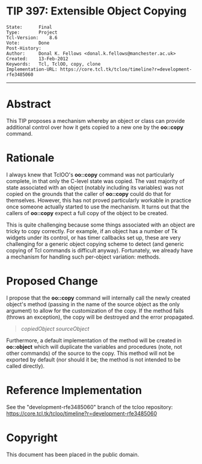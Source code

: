 # TIP 397: Extensible Object Copying
	State:		Final
	Type:		Project
	Tcl-Version:	8.6
	Vote:		Done
	Post-History:	
	Author:		Donal K. Fellows <donal.k.fellows@manchester.ac.uk>
	Created:	13-Feb-2012
	Keywords:	Tcl, TclOO, copy, clone
	Implementation-URL: https://core.tcl.tk/tcloo/timeline?r=development-rfe3485060
-----

# Abstract

This TIP proposes a mechanism whereby an object or class can provide
additional control over how it gets copied to a new one by the **oo::copy**
command.

# Rationale

I always knew that TclOO's **oo::copy** command was not particularly
complete, in that only the C-level state was copied. The vast majority of
state associated with an object \(notably including its variables\) was not
copied on the grounds that the caller of **oo::copy** could do that for
themselves. However, this has not proved particularly workable in practice
once someone actually started to use the mechanism. It turns out that the
callers of **oo::copy** expect a full copy of the object to be created.

This is quite challenging because some things associated with an object are
tricky to copy correctly. For example, if an object has a number of Tk widgets
under its control, or has timer callbacks set up, these are very challenging
for a generic object copying scheme to detect \(and generic copying of Tcl
commands is difficult anyway\). Fortunately, we already have a mechanism for
handling such per-object variation: methods.

# Proposed Change

I propose that the **oo::copy** command will internally call the newly
created object's **<cloned>** method \(passing in the name of the source
object as the only argument\) to allow for the customization of the copy. If
the method fails \(throws an exception\), the copy will be destroyed and the
error propagated.

 > _copiedObject_ **<cloned>** _sourceObject_

Furthermore, a default implementation of the **<cloned>** method will be
created in **oo::object** which will duplicate the variables and procedures
\(note, not other commands\) of the source to the copy. This method will not be
exported by default \(nor should it be; the method is not intended to be called
directly\).

# Reference Implementation

See the "development-rfe3485060" branch of the tcloo repository:
<https://core.tcl.tk/tcloo/timeline?r=development-rfe3485060>

# Copyright

This document has been placed in the public domain.

